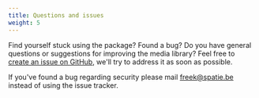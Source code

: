 ```yaml
---
title: Questions and issues
weight: 5
---
```


Find yourself stuck using the package? Found a bug? Do you have general questions or suggestions for improving the media library? Feel free to [create an issue on GitHub](https://github.com/spatie/laravel-dashboard/issues), we'll try to address it as soon as possible.

If you've found a bug regarding security please mail [freek@spatie.be](mailto:freek@spatie.be) instead of using the issue tracker.
